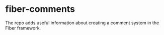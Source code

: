 # fiber-comments
The repo adds useful information about creating a comment system in the Fiber framework.
